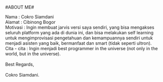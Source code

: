 #ABOUT ME#

Nama : Cokro Siamdani\
Alamat : Cibinong Bogor\
Motivasi : Ingin membuat jarvis versi saya sendiri, yang bisa mengakses seluruh platform yang ada di dunia ini, dan bisa melakukan self learning untuk mengimprovisasi pengetahuan dan kemampuannya sendiri untuk menjadi asisten yang baik, bermanfaat dan smart (tidak seperti ultron).\
Cita - cita : Ingin menjadi best programmer in the universe (not only in the world, but in the universe).\
\
Best Regards,\
\
Cokro Siamdani.